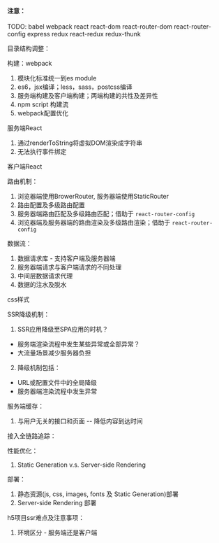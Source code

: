 
#### 注意：

TODO:
babel
webpack
react
react-dom
react-router-dom
react-router-config
express
redux
react-redux
redux-thunk



















目录结构调整：

构建：webpack

1. 模块化标准统一到es module
2. es6，jsx编译；less，sass，postcss编译
3. 服务端构建及客户端构建；两端构建的共性及差异性
4. npm script 构建流
5. webpack配置优化

服务端React
1. 通过renderToString将虚拟DOM渲染成字符串
2. 无法执行事件绑定

客户端React

路由机制：
1. 浏览器端使用BrowerRouter, 服务器端使用StaticRouter
2. 路由配置及多级路由配置
3. 服务器端路由匹配及多级路由匹配；借助于 `react-router-config`
4. 浏览器端及服务器端的路由渲染及多级路由渲染；借助于 `react-router-config`


数据流：
1. 数据请求库 - 支持客户端及服务器端
2. 服务器端请求与客户端请求的不同处理
3. 中间层数据请求代理
4. 数据的注水及脱水

css样式

SSR降级机制：
1. SSR应用降级至SPA应用的时机？
  - 服务端渲染流程中发生某些异常或全部异常？
  - 大流量场景减少服务器负担
2. 降级机制包括：
  - URL或配置文件中的全局降级
  - 服务器端渲染流程中发生异常

服务端缓存：
1. 与用户无关的接口和页面  -- 降低内容到达时间

接入全链路追踪：

性能优化：
1. Static Generation v.s. Server-side Rendering

部署：
1. 静态资源(js, css, images, fonts 及 Static Generation)部署
2. Server-side Rendering 部署




h5项目ssr难点及注意事项：
1. 环境区分 - 服务端还是客户端


